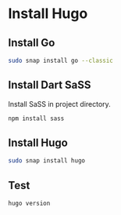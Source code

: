 # Install Hugo

## Install Go

```bash
sudo snap install go --classic
```

## Install Dart SaSS

Install SaSS in project directory.

```bash
npm install sass
```

## Install Hugo

```bash
sudo snap install hugo
```

## Test

```bash
hugo version
```

